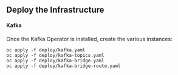 ## Deploy the Infrastructure

#### Kafka

Once the Kafka Operator is installed, create the various instances:

```shell
oc apply -f deploy/kafka.yaml
oc apply -f deploy/kafka-topics.yaml
oc apply -f deploy/kafka-bridge.yaml
oc apply -f deploy/kafka-bridge-route.yaml
```

